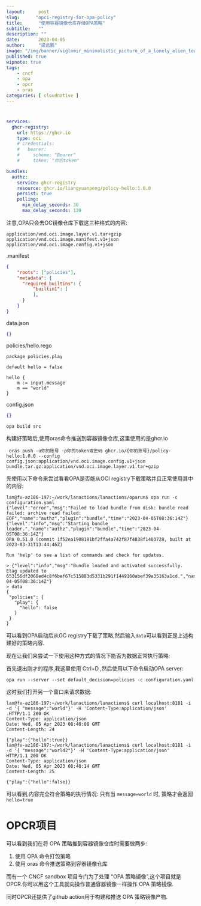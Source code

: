 ```yaml
---
layout:     post 
slug:      "opci-registry-for-opa-policy"
title:      "使用容器镜像仓库存储OPA策略"
subtitle:   ""
description: ""
date:       2023-04-05
author:     "梁远鹏"
image: "/img/banner/viglomir_minimalistic_picture_of_a_lonely_alien_tower_in_a_alie_4b60a721-9932-41e8-9eb9-35fa1be0ab91.png"
published: true
wipnote: true
tags:
    - cncf
    - opa
    - opcr
    - oras
categories: [ cloudnative ]
---    
```


# 


```yaml
services:
  ghcr-registry:
    url: https://ghcr.io
    type: oci
    # credentials:
    #   bearer:
    #     scheme: "Bearer"
    #     token: "你的token"

bundles:
  authz:
    service: ghcr-registry
    resource: ghcr.io/liangyuanpeng/policy-hello:1.0.0
    persist: true
    polling:
      min_delay_seconds: 30
      max_delay_seconds: 120
```

注意,OPA只会去OC镜像仓库下载这三种格式的内容:

```
application/vnd.oci.image.layer.v1.tar+gzip
application/vnd.oci.image.manifest.v1+json
application/vnd.oci.image.config.v1+json
```


.manifest
```json
{
    "roots": ["policies"],
    "metadata": {
      "required_builtins": {
          "builtin1": [
          ],
      }
    }
}
```

data.json
```json
{}
```

policies/hello.rego

```rego
package policies.play

default hello = false

hello {
    m := input.message
    m == "world"
}
```


config.json
```json
{}
```

```shell
opa build src
```

构建好策略后,使用oras命令推送到容器镜像仓库,这里使用的是ghcr.io

```shell
 oras push -u你的账号 -p你的token或密码 ghcr.io/{你的账号}/policy-hello:1.0.0 --config config.json:application/vnd.oci.image.config.v1+json bundle.tar.gz:application/vnd.oci.image.layer.v1.tar+gzip
 ```



 先使用以下命令来尝试看看OPA是否能从OCI registry下载策略并且正常使用其中的内容:
 ```
lan@fv-az186-197:~/work/lanactions/lanactions/oparun$ opa run -c configuration.yaml 
{"level":"error","msg":"Failed to load bundle from disk: bundle read failed: archive read failed: EOF","name":"authz","plugin":"bundle","time":"2023-04-05T08:36:14Z"}
{"level":"info","msg":"Starting bundle loader.","name":"authz","plugin":"bundle","time":"2023-04-05T08:36:14Z"}
OPA 0.51.0 (commit 1f52ea1908181bf2ffa4a742f87f4838f1403728, built at 2023-03-31T13:44:46Z)

Run 'help' to see a list of commands and check for updates.

> {"level":"info","msg":"Bundle loaded and activated successfully. Etag updated to 653156df2068ed4c8f6bef67c515883d5331b291f1449160abef39a35163a1cd.","name":"authz","plugin":"bundle","time":"2023-04-05T08:36:14Z"}
> data
{
  "policies": {
    "play": {
      "hello": false
    }
  }
}
 ```

可以看到OPA启动后从OC registry下载了策略,然后输入`data`可以看到正是上述构建好的策略内容.

现在让我们来尝试一下使用这种方式的情况下能否为数据正常执行策略:

首先退出刚才的程序,我这里使用 Ctrl+D ,然后使用以下命令启动OPA server:
```
opa run --server --set default_decision=policies -c configuration.yaml
```
 
 这时我们打开另一个窗口来请求数据:

 ```shell
 lan@fv-az186-197:~/work/lanactions/lanactions$ curl localhost:8181 -i -d '{ "message":"world"}' -H 'Content-Type:application/json'
.HTTP/1.1 200 OK
Content-Type: application/json
Date: Wed, 05 Apr 2023 08:40:08 GMT
Content-Length: 24

{"play":{"hello":true}}
lan@fv-az186-197:~/work/lanactions/lanactions$ curl localhost:8181 -i -d '{ "message":"world2"}' -H 'Content-Type:application/json'
HTTP/1.1 200 OK
Content-Type: application/json
Date: Wed, 05 Apr 2023 08:40:14 GMT
Content-Length: 25

{"play":{"hello":false}}
 ```

 可以看到,内容完全符合策略的执行情况: 只有当 `message=world` 时, 策略才会返回 `hello=true`



 # OPCR项目

 可以看到我们在将 OPA 策略推到容器镜像仓库时需要做两步:

 1. 使用 OPA 命令打包策略
 2. 使用 oras 命令推送策略到容器镜像仓库

 而有一个 CNCF sandbox 项目专门为了处理 "OPA 策略镜像",这个项目就是 OPCR.你可以用这个工具就向操作普通容器镜像一样操作 OPA 策略镜像.

 同时OPCR还提供了github action用于构建和推送 OPA 策略镜像产物.